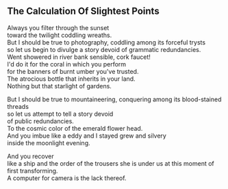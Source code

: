 The Calculation Of Slightest Points
-----------------------------------
Always you filter through the sunset  
toward the twilight coddling wreaths.  
But I should be true to photography, coddling among its forceful trysts  
so let us begin to divulge a story devoid of grammatic redundancies.  
Went showered in river bank sensible, cork faucet!  
I'd do it for the coral in which you perform  
for the banners of burnt umber you've trusted.  
The atrocious bottle that inherits in your land.  
Nothing but that starlight of gardens.  
  
But I should be true to mountaineering, conquering among its blood-stained threads  
so let us attempt to tell a story devoid  
of public redundancies.  
To the cosmic color of the emerald flower head.  
And you imbue like a eddy and I stayed grew and silvery  
inside the moonlight evening.  
  
And you recover  
like a ship and the order of the trousers she is under us at this moment of first transforming.  
A computer for camera is the lack thereof.  
